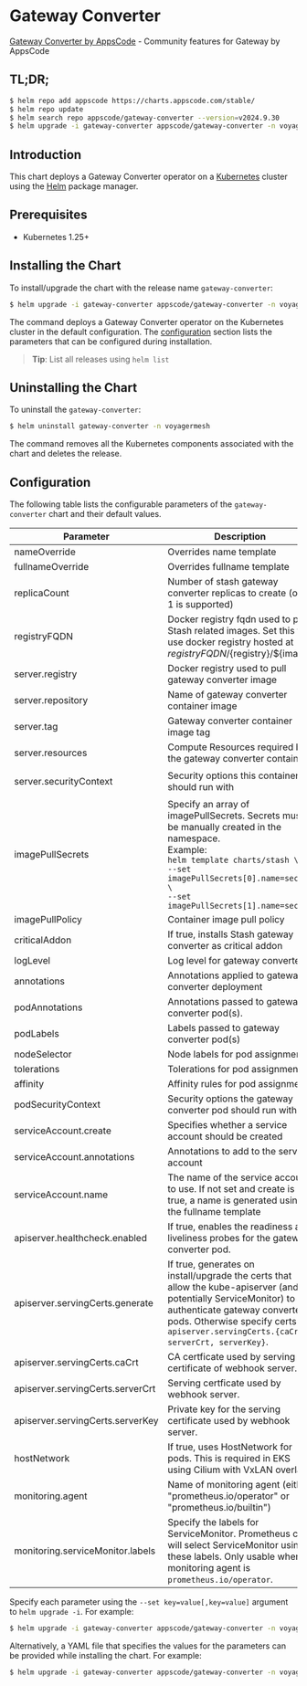 # Gateway Converter

[Gateway Converter by AppsCode](https://github.com/voyagermesh) - Community features for Gateway by AppsCode

## TL;DR;

```bash
$ helm repo add appscode https://charts.appscode.com/stable/
$ helm repo update
$ helm search repo appscode/gateway-converter --version=v2024.9.30
$ helm upgrade -i gateway-converter appscode/gateway-converter -n voyagermesh --create-namespace --version=v2024.9.30
```

## Introduction

This chart deploys a Gateway Converter operator on a [Kubernetes](http://kubernetes.io) cluster using the [Helm](https://helm.sh) package manager.

## Prerequisites

- Kubernetes 1.25+

## Installing the Chart

To install/upgrade the chart with the release name `gateway-converter`:

```bash
$ helm upgrade -i gateway-converter appscode/gateway-converter -n voyagermesh --create-namespace --version=v2024.9.30
```

The command deploys a Gateway Converter operator on the Kubernetes cluster in the default configuration. The [configuration](#configuration) section lists the parameters that can be configured during installation.

> **Tip**: List all releases using `helm list`

## Uninstalling the Chart

To uninstall the `gateway-converter`:

```bash
$ helm uninstall gateway-converter -n voyagermesh
```

The command removes all the Kubernetes components associated with the chart and deletes the release.

## Configuration

The following table lists the configurable parameters of the `gateway-converter` chart and their default values.

|            Parameter             |                                                                                                                Description                                                                                                                |                                                                                            Default                                                                                             |
|----------------------------------|-------------------------------------------------------------------------------------------------------------------------------------------------------------------------------------------------------------------------------------------|------------------------------------------------------------------------------------------------------------------------------------------------------------------------------------------------|
| nameOverride                     | Overrides name template                                                                                                                                                                                                                   | <code>""</code>                                                                                                                                                                                |
| fullnameOverride                 | Overrides fullname template                                                                                                                                                                                                               | <code>""</code>                                                                                                                                                                                |
| replicaCount                     | Number of stash gateway converter replicas to create (only 1 is supported)                                                                                                                                                                | <code>1</code>                                                                                                                                                                                 |
| registryFQDN                     | Docker registry fqdn used to pull Stash related images. Set this to use docker registry hosted at ${registryFQDN}/${registry}/${image}                                                                                                    | <code>ghcr.io</code>                                                                                                                                                                           |
| server.registry                  | Docker registry used to pull gateway converter image                                                                                                                                                                                      | <code>voyagermesh</code>                                                                                                                                                                       |
| server.repository                | Name of gateway converter container image                                                                                                                                                                                                 | <code>gateway-converter</code>                                                                                                                                                                 |
| server.tag                       | Gateway converter container image tag                                                                                                                                                                                                     | <code>""</code>                                                                                                                                                                                |
| server.resources                 | Compute Resources required by the gateway converter container                                                                                                                                                                             | <code>{"requests":{"cpu":"100m"}}</code>                                                                                                                                                       |
| server.securityContext           | Security options this container should run with                                                                                                                                                                                           | <code>{"allowPrivilegeEscalation":false,"capabilities":{"drop":["ALL"]},"readOnlyRootFilesystem":true,"runAsNonRoot":true,"runAsUser":65534,"seccompProfile":{"type":"RuntimeDefault"}}</code> |
| imagePullSecrets                 | Specify an array of imagePullSecrets. Secrets must be manually created in the namespace. <br> Example: <br> `helm template charts/stash \` <br> `--set imagePullSecrets[0].name=sec0 \` <br> `--set imagePullSecrets[1].name=sec1`        | <code>[]</code>                                                                                                                                                                                |
| imagePullPolicy                  | Container image pull policy                                                                                                                                                                                                               | <code>IfNotPresent</code>                                                                                                                                                                      |
| criticalAddon                    | If true, installs Stash gateway converter as critical addon                                                                                                                                                                               | <code>false</code>                                                                                                                                                                             |
| logLevel                         | Log level for gateway converter                                                                                                                                                                                                           | <code>3</code>                                                                                                                                                                                 |
| annotations                      | Annotations applied to gateway converter deployment                                                                                                                                                                                       | <code>{}</code>                                                                                                                                                                                |
| podAnnotations                   | Annotations passed to gateway converter pod(s).                                                                                                                                                                                           | <code>{}</code>                                                                                                                                                                                |
| podLabels                        | Labels passed to gateway converter pod(s)                                                                                                                                                                                                 | <code>{}</code>                                                                                                                                                                                |
| nodeSelector                     | Node labels for pod assignment                                                                                                                                                                                                            | <code>{"kubernetes.io/os":"linux"}</code>                                                                                                                                                      |
| tolerations                      | Tolerations for pod assignment                                                                                                                                                                                                            | <code>[]</code>                                                                                                                                                                                |
| affinity                         | Affinity rules for pod assignment                                                                                                                                                                                                         | <code>{}</code>                                                                                                                                                                                |
| podSecurityContext               | Security options the gateway converter pod should run with.                                                                                                                                                                               | <code>{"fsGroup":65535}</code>                                                                                                                                                                 |
| serviceAccount.create            | Specifies whether a service account should be created                                                                                                                                                                                     | <code>true</code>                                                                                                                                                                              |
| serviceAccount.annotations       | Annotations to add to the service account                                                                                                                                                                                                 | <code>{}</code>                                                                                                                                                                                |
| serviceAccount.name              | The name of the service account to use. If not set and create is true, a name is generated using the fullname template                                                                                                                    | <code></code>                                                                                                                                                                                  |
| apiserver.healthcheck.enabled    | If true, enables the readiness and liveliness probes for the gateway converter pod.                                                                                                                                                       | <code>false</code>                                                                                                                                                                             |
| apiserver.servingCerts.generate  | If true, generates on install/upgrade the certs that allow the kube-apiserver (and potentially ServiceMonitor) to authenticate gateway converter pods. Otherwise specify certs in `apiserver.servingCerts.{caCrt, serverCrt, serverKey}`. | <code>true</code>                                                                                                                                                                              |
| apiserver.servingCerts.caCrt     | CA certficate used by serving certificate of webhook server.                                                                                                                                                                              | <code>""</code>                                                                                                                                                                                |
| apiserver.servingCerts.serverCrt | Serving certficate used by webhook server.                                                                                                                                                                                                | <code>""</code>                                                                                                                                                                                |
| apiserver.servingCerts.serverKey | Private key for the serving certificate used by webhook server.                                                                                                                                                                           | <code>""</code>                                                                                                                                                                                |
| hostNetwork                      | If true, uses HostNetwork for pods. This is required in EKS using Cilium with VxLAN overlay                                                                                                                                               | <code>false</code>                                                                                                                                                                             |
| monitoring.agent                 | Name of monitoring agent (either "prometheus.io/operator" or "prometheus.io/builtin")                                                                                                                                                     | <code>"none"</code>                                                                                                                                                                            |
| monitoring.serviceMonitor.labels | Specify the labels for ServiceMonitor. Prometheus crd will select ServiceMonitor using these labels. Only usable when monitoring agent is `prometheus.io/operator`.                                                                       | <code>{}</code>                                                                                                                                                                                |


Specify each parameter using the `--set key=value[,key=value]` argument to `helm upgrade -i`. For example:

```bash
$ helm upgrade -i gateway-converter appscode/gateway-converter -n voyagermesh --create-namespace --version=v2024.9.30 --set replicaCount=1
```

Alternatively, a YAML file that specifies the values for the parameters can be provided while
installing the chart. For example:

```bash
$ helm upgrade -i gateway-converter appscode/gateway-converter -n voyagermesh --create-namespace --version=v2024.9.30 --values values.yaml
```
